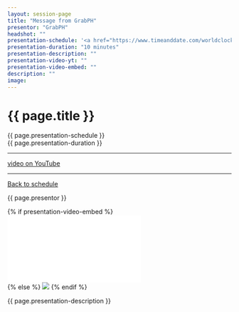 ```yaml
---
layout: session-page
title: "Message from GrabPH"
presentor: "GrabPH" 
headshot: ""
presentation-schedule: '<a href="https://www.timeanddate.com/worldclock/fixedtime.html?iso=2021-11-13T07:20:00Z">20 Nov 2021, 15:20 UTC+8</a>'
presentation-duration: "10 minutes"
presentation-description: ""
presentation-video-yt: ""
presentation-video-embed: ""
description: ""
image:
---
```


<h1 class="color-pnm-blue">{{ page.title }}</h1>
<div class="row my-4">
<section class="col-lg-3">
<p class="small">{{ page.presentation-schedule }}<br>
{{ page.presentation-duration }}
</p>
<hr>
<p class="small">
<a href="{{ page.presentation-video-yt }}">video on YouTube</a>
</p>
<hr>
<p class="small"><a href="{{ site.baseurl }}/programme/">Back to schedule</a>
</p>
</section>
<section class="col-lg-9">
<p>{{ page.presentor }}</p>
{% if presentation-video-embed %}
<div class="embed-responsive embed-responsive-16by9">
<iframe class="mb-4 embed-responsive-item" src="{{ page.presentation-video-embed }}" frameborder="0" allow="accelerometer; autoplay; clipboard-write; encrypted-media; gyroscope; picture-in-picture" allowfullscreen></iframe>
</div>
{% else %}
<img class="img-fluid border border-primary rounded p-2" src="{{ site.baseurl }}/assets/img/site/pnm21-vid-placeholder.png">
{% endif %}
<p class="mt-4">{{ page.presentation-description }}
</p>
</section>
</div>